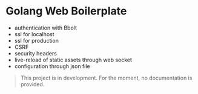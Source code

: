 # Golang Web Boilerplate

- authentication with Bbolt
- ssl for localhost
- ssl for production
- CSRF
- security headers
- live-reload of static assets through web socket
- configuration through json file

> This project is in development. For the moment, no documentation is provided.